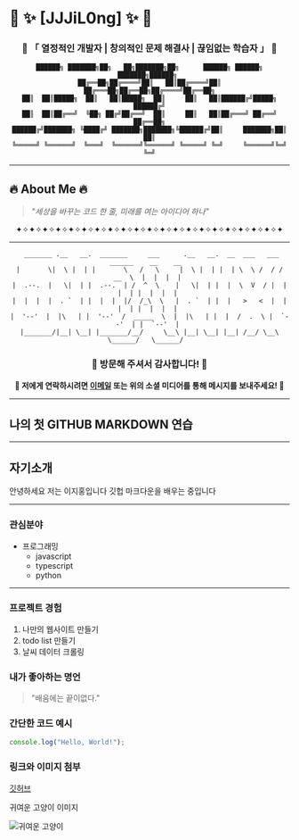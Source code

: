 # 🌟 ✨ [JJJiL0ng] ✨ 🌟

<div align="center">
  
### 🚀 **「 열정적인 개발자 | 창의적인 문제 해결사 | 끊임없는 학습자 」** 🚀

</div>

<div align="center">

```
██████╗ ███████╗██╗   ██╗███████╗██╗      ██████╗ ██████╗ ███████╗██████╗ 
██╔══██╗██╔════╝██║   ██║██╔════╝██║     ██╔═══██╗██╔══██╗██╔════╝██╔══██╗
██║  ██║█████╗  ██║   ██║█████╗  ██║     ██║   ██║██████╔╝█████╗  ██████╔╝
██║  ██║██╔══╝  ╚██╗ ██╔╝██╔══╝  ██║     ██║   ██║██╔═══╝ ██╔══╝  ██╔══██╗
██████╔╝███████╗ ╚████╔╝ ███████╗███████╗╚██████╔╝██║     ███████╗██║  ██║
╚═════╝ ╚══════╝  ╚═══╝  ╚══════╝╚══════╝ ╚═════╝ ╚═╝     ╚══════╝╚═╝  ╚═╝
```

</div>

---

## 🔥 About Me 🔥

> *"세상을 바꾸는 코드 한 줄, 미래를 여는 아이디어 하나"*

<div align="center">
  
✦✧✦✧✦✧✦✧✦✧✦✧✦✧✦✧✦✧✦✧✦✧✦✧✦✧✦✧✦✧✦✧✦✧✦✧✦✧✦✧✦

</div>

---

<div align="center">

```
 _______ .__   __.  _______     ___      .__   __.  __  ___   ___  ______    __    __  
|       \|  \ |  | |       \   /   \     |  \ |  | |  | \  \ /  / /  __  \  |  |  |  | 
|  .--.  |   \|  | |  .--.  | /  ^  \    |   \|  | |  |  \  V  / |  |  |  | |  |  |  | 
|  |  |  |  . `  | |  |  |  |/  /_\  \   |  . `  | |  |   >   <  |  |  |  | |  |  |  | 
|  '--'  |  |\   | |  '--'  /  _____  \  |  |\   | |  |  /  .  \ |  `--'  | |  `--'  | 
|_______/|__| \__| |_______/__/     \__\ |__| \__| |__| /__/ \__\ \______/   \______/  
```

### 💖 방문해 주셔서 감사합니다! 💖

**💌 저에게 연락하시려면 [이메일](mailto:jihong.lee.dev@gmail.com) 또는 위의 소셜 미디어를 통해 메시지를 보내주세요! 💌**

</div>

---

## 나의 첫 GITHUB MARKDOWN 연습

---

## 자기소개

안녕하세요 저는 이지홍입니다 깃헙 마크다운을 배우는 중입니다

---

### 관심분야

- 프로그래밍
    - javascript
    - typescript
    - python

---

### 프로젝트 경험

1. 나만의 웹사이트 만들기
2. todo list 만들기
3. 날씨 데이터 크롤링

### 내가 좋아하는 명언

> "배움에는 끝이없다."

### 간단한 코드 예시

```javascript
console.log("Hello, World!");
```

### 링크와 이미지 첨부

[깃허브](https://github.com/JJJiL0ng)

귀여운 고양이 이미지

![귀여운 고양이](https://placehold.co/600x400)